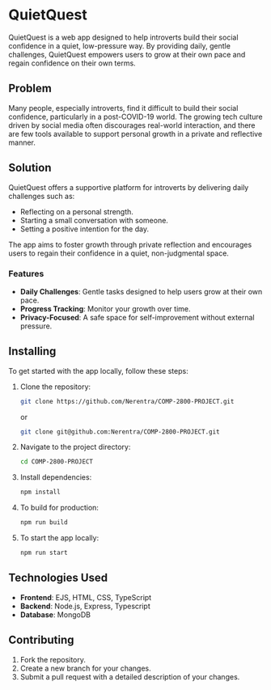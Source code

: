 # QuietQuest

QuietQuest is a web app designed to help introverts build their social confidence in a quiet, low-pressure way. By providing daily, gentle challenges, QuietQuest empowers users to grow at their own pace and regain confidence on their own terms.

## Problem

Many people, especially introverts, find it difficult to build their social confidence, particularly in a post-COVID-19 world. The growing tech culture driven by social media often discourages real-world interaction, and there are few tools available to support personal growth in a private and reflective manner.

## Solution

QuietQuest offers a supportive platform for introverts by delivering daily challenges such as:

- Reflecting on a personal strength.
- Starting a small conversation with someone.
- Setting a positive intention for the day.

The app aims to foster growth through private reflection and encourages users to regain their confidence in a quiet, non-judgmental space.

### Features

- **Daily Challenges**: Gentle tasks designed to help users grow at their own pace.
- **Progress Tracking**: Monitor your growth over time.
- **Privacy-Focused**: A safe space for self-improvement without external pressure.

## Installing

To get started with the app locally, follow these steps:

1. Clone the repository:
   ```bash
   git clone https://github.com/Nerentra/COMP-2800-PROJECT.git
   ```
   or
   ```bash
   git clone git@github.com:Nerentra/COMP-2800-PROJECT.git
   ```

2. Navigate to the project directory:
   ```bash
   cd COMP-2800-PROJECT
   ```

3. Install dependencies:
   ```bash
   npm install
   ```

4. To build for production:
   ```bash
   npm run build
   ```

5. To start the app locally:
   ```bash
   npm run start
   ```

## Technologies Used

- **Frontend**: EJS, HTML, CSS, TypeScript
- **Backend**: Node.js, Express, Typescript
- **Database**: MongoDB

## Contributing

1. Fork the repository.
2. Create a new branch for your changes.
3. Submit a pull request with a detailed description of your changes.
